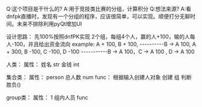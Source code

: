 Q:这个项目是干什么的?
A:用于竞技类比赛的分组，计算积分
Q:想法来源?
A:看dnfpk直播时，发现有一个分组的程序，应该很简单，可以实现。顺便打分无聊时间。未来不排除利用pyQt增加UI


设计思路：
    先100%按照dnfPK实现
    2个组，每组4个人，赢的人+100，输的人每人-100，并且给出资金流向
    example: A + 100, B + 100, ----------B -> A 100,
    A + 300, B -100, C -100, D -100 -----------B -> A 100，C -> A 100 , D -> A 100


人类：
    属性：
        姓名 str
        金钱 int


集合类：
    属性：
        person
        总人数 num
    func：
        根据输入创建人对象
        创建 组
        判断胜负()

group类：
    属性：
        1 组内人员
    func
        